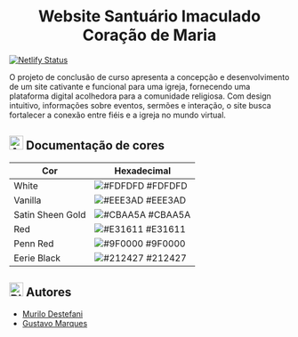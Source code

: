 ## <h1 style="text-align: center;">Website Santuário Imaculado Coração de Maria</h1>

[![Netlify Status](https://api.netlify.com/api/v1/badges/2a5f0851-938f-4ebf-a4ef-13e32623cf94/deploy-status)](https://app.netlify.com/sites/santuario-imaculado-coracao-de-maria/deploys)

<p>O projeto de conclusão de curso apresenta a concepção e desenvolvimento de um site cativante e funcional para uma igreja, fornecendo uma plataforma digital acolhedora para a comunidade religiosa. Com design intuitivo, informações sobre eventos, sermões e interação, o site busca fortalecer a conexão entre fiéis e a igreja no mundo virtual.</p>

## <img src="https://raw.githubusercontent.com/Tarikul-Islam-Anik/Animated-Fluent-Emojis/master/Emojis/Activities/Artist%20Palette.png" alt="Artist Palette" width="25" height="25" /> Documentação de cores

| Cor               | Hexadecimal                                                |
| ----------------- | ---------------------------------------------------------------- |
| White       | ![#FDFDFD](https://via.placeholder.com/10/fdfdfd?text=+) #FDFDFD |
| Vanilla       | ![#EEE3AD](https://via.placeholder.com/10/eee3ad?text=+) #EEE3AD |
| Satin Sheen Gold       | ![#CBAA5A](https://via.placeholder.com/10/cbaa5a?text=+) #CBAA5A |
| Red       | ![#E31611](https://via.placeholder.com/10/e31611?text=+) #E31611 |
| Penn Red       | ![#9F0000](https://via.placeholder.com/10/9f0000?text=+) #9F0000 |
| Eerie Black       | ![#212427](https://via.placeholder.com/10/212427?text=+) #212427 |



## <img src="https://raw.githubusercontent.com/Tarikul-Islam-Anik/Animated-Fluent-Emojis/master/Emojis/Objects/Black%20Nib.png" alt="Black Nib" width="25" height="25" /> Autores

- [Murilo Destefani](https://github.com/murilodestefani)
- [Gustavo Marques](https://github.com/GustavoMarquess)

